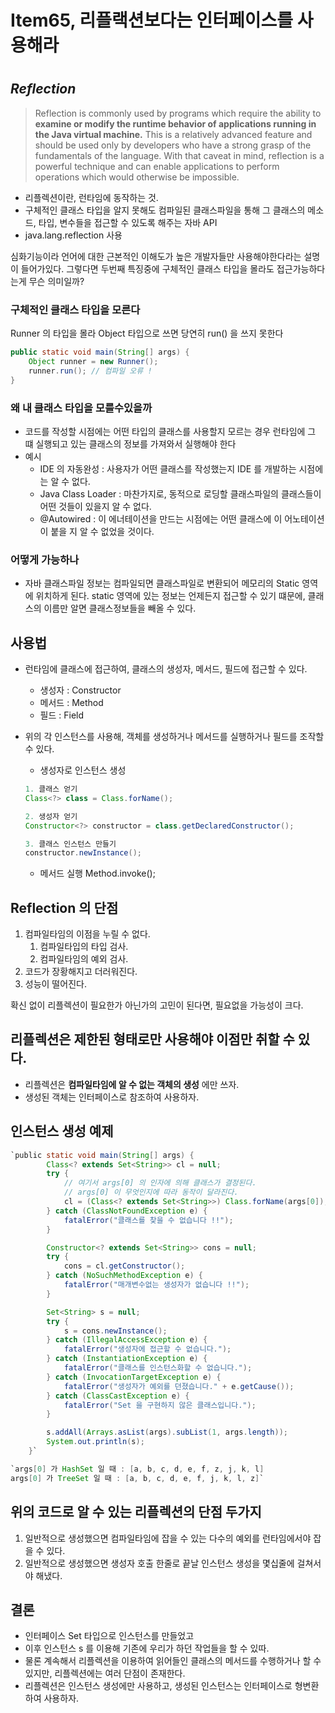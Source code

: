 # Item65, 리플랙션보다는 인터페이스를 사용해라

# 

## ***Reflection***

> Reflection is commonly used by programs which require the ability to **examine or modify the runtime behavior of applications running in the Java virtual machine.** This is a relatively advanced feature and should be used only by developers who have a strong grasp of the fundamentals of the language. With that caveat in mind, reflection is a powerful technique and can enable applications to perform operations which would otherwise be impossible.
> 
- 리플렉션이란, 런타임에 동작하는 것.
- 구체적인 클래스 타입을 알지 못해도 컴파일된 클래스파일을 통해 그 클래스의 메소드, 타입, 변수들을 접근할 수 있도록 해주는 자바 API
- java.lang.reflection 사용

심화기능이라 언어에 대한 근본적인 이해도가 높은 개발자들만 사용해야한다라는 설명이 들어가있다. 그렇다면 두번째 특징중에 구체적인 클래스 타입을 몰라도 접근가능하다는게 무슨 의미일까?

### **구체적인 클래스 타입을 모른다**

Runner 의 타입을 몰라 Object 타입으로 쓰면 당연히 run() 을 쓰지 못한다

```java
public static void main(String[] args) {
    Object runner = new Runner();
    runner.run(); // 컴파일 오류 !
}
```

### 왜 내 클래스 타입을 모를수있을까

- 코드를 작성할 시점에는 어떤 타입의 클래스를 사용할지 모르는 경우 런타임에 그 떄 실행되고 있는 클래스의 정보를 가져와서 실행해야 한다
- 예시
    - IDE 의 자동완성 : 사용자가 어떤 클래스를 작성했는지 IDE 를 개발하는 시점에는 알 수 없다.
    - Java Class Loader : 마찬가지로, 동적으로 로딩할 클래스파일의 클래스들이 어떤 것들이 있을지 알 수 없다.
    - @Autowired : 이 에너테이션을 만드는 시점에는 어떤 클래스에 이 어노테이션이 붙을 지 알 수 없었을 것이다.

### **어떻게 가능하나**

- 자바 클래스파일 정보는 컴파일되면 클래스파일로 변환되어 메모리의 Static 영역에 위치하게 된다. static 영역에 있는 정보는 언제든지 접근할 수 있기 떄문에, 클래스의 이름만 알면 클래스정보들을 빼올 수 있다.

## **사용법**

- 런타임에 클래스에 접근하여, 클래스의 생성자, 메서드, 필드에 접근할 수 있다.
    - 생성자 : Constructor
    - 메서드 : Method
    - 필드 : Field
- 위의 각 인스턴스를 사용해, 객체를 생성하거나 메서드를 실행하거나 필드를 조작할 수 있다.
    - 생성자로 인스턴스 생성
    
    ```java
    1. 클래스 얻기
    Class<?> class = Class.forName();
    
    2. 생성자 얻기
    Constructor<?> constructor = class.getDeclaredConstructor();
    
    3. 클래스 인스턴스 만들기
    constructor.newInstance();
    ```
    
    - 메서드 실행 Method.invoke();

## **Reflection 의 단점**

1. 컴파일타임의 이점을 누릴 수 없다.
    1. 컴파일타입의 타입 검사.
    2. 컴파일타임의 예외 검사.
2. 코드가 장황해지고 더러워진다.
3. 성능이 떨어진다.

확신 없이 리플렉션이 필요한가 아닌가의 고민이 된다면, 필요없을 가능성이 크다.

## **리플렉션은 제한된 형태로만 사용해야 이점만 취할 수 있다.**

- 리플렉션은 **컴파일타임에 알 수 없는 객체의 생성** 에만 쓰자.
- 생성된 객체는 인터페이스로 참조하여 사용하자.

## **인스턴스 생성 예제**

```java
`public static void main(String[] args) {
        Class<? extends Set<String>> cl = null;
        try {
            // 여기서 args[0] 의 인자에 의해 클래스가 결정된다.
            // args[0] 이 무엇인지에 따라 동작이 달라진다.
            cl = (Class<? extends Set<String>>) Class.forName(args[0]);
        } catch (ClassNotFoundException e) {
            fatalError("클래스를 찾을 수 없습니다 !!");
        }

        Constructor<? extends Set<String>> cons = null;
        try {
            cons = cl.getConstructor();
        } catch (NoSuchMethodException e) {
            fatalError("매개변수없는 생성자가 없습니다 !!");
        }

        Set<String> s = null;
        try {
            s = cons.newInstance();
        } catch (IllegalAccessException e) {
            fatalError("생성자에 접근할 수 없습니다.");
        } catch (InstantiationException e) {
            fatalError("클래스를 인스턴스화할 수 없습니다.");
        } catch (InvocationTargetException e) {
            fatalError("생성자가 예외를 던졌습니다." + e.getCause());
        } catch (ClassCastException e) {
            fatalError("Set 을 구현하지 않은 클래스입니다.");
        }

        s.addAll(Arrays.asList(args).subList(1, args.length));
        System.out.println(s);
    }`

`args[0] 가 HashSet 일 때 : [a, b, c, d, e, f, z, j, k, l]
args[0] 가 TreeSet 일 때 : [a, b, c, d, e, f, j, k, l, z]`
```

## **위의 코드로 알 수 있는 리플렉션의 단점 두가지**

1. 일반적으로 생성했으면 컴파일타임에 잡을 수 있는 다수의 예외를 런타임에서야 잡을 수 있다.
2. 일반적으로 생성했으면 생성자 호출 한줄로 끝날 인스턴스 생성을 몇십줄에 걸쳐서야 해냈다.

## **결론**

- 인터페이스 Set 타입으로 인스턴스를 만들었고
- 이후 인스턴스 s 를 이용해 기존에 우리가 하던 작업들을 할 수 있따.
- 물론 계속해서 리플렉션을 이용하여 읽어들인 클래스의 메서드를 수행하거나 할 수 있지만, 리플렉션에는 여러 단점이 존재한다.
- 리플렉션은 인스턴스 생성에만 사용하고, 생성된 인스턴스는 인터페이스로 형변환하여 사용하자.
